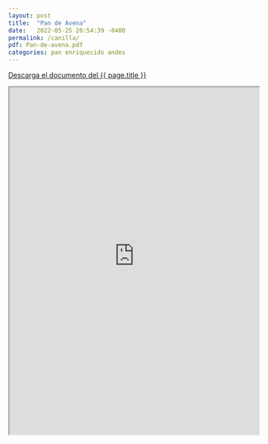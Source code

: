 ```yaml
---
layout: post
title:  "Pan de Avena"
date:   2022-05-25 20:54:39 -0400
permalink: /canilla/
pdf: Pan-de-avena.pdf
categories: pan enriquecido andes
---
```


<a href="https://mapadepanesvenezolanos.github.io/assets/pdf/{{ page.pdf }}">Descarga el documento del {{ page.title }}</a>

<iframe src="https://mapadepanesvenezolanos.github.io/assets/pdf/{{ page.pdf }}" width="100%" height="700px">


